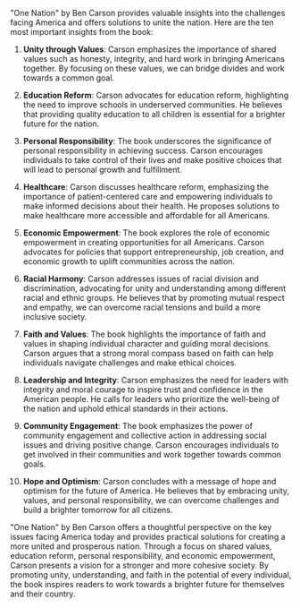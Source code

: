 "One Nation" by Ben Carson provides valuable insights into the challenges facing America and offers solutions to unite the nation. Here are the ten most important insights from the book:

1. **Unity through Values**: Carson emphasizes the importance of shared values such as honesty, integrity, and hard work in bringing Americans together. By focusing on these values, we can bridge divides and work towards a common goal.

2. **Education Reform**: Carson advocates for education reform, highlighting the need to improve schools in underserved communities. He believes that providing quality education to all children is essential for a brighter future for the nation.

3. **Personal Responsibility**: The book underscores the significance of personal responsibility in achieving success. Carson encourages individuals to take control of their lives and make positive choices that will lead to personal growth and fulfillment.

4. **Healthcare**: Carson discusses healthcare reform, emphasizing the importance of patient-centered care and empowering individuals to make informed decisions about their health. He proposes solutions to make healthcare more accessible and affordable for all Americans.

5. **Economic Empowerment**: The book explores the role of economic empowerment in creating opportunities for all Americans. Carson advocates for policies that support entrepreneurship, job creation, and economic growth to uplift communities across the nation.

6. **Racial Harmony**: Carson addresses issues of racial division and discrimination, advocating for unity and understanding among different racial and ethnic groups. He believes that by promoting mutual respect and empathy, we can overcome racial tensions and build a more inclusive society.

7. **Faith and Values**: The book highlights the importance of faith and values in shaping individual character and guiding moral decisions. Carson argues that a strong moral compass based on faith can help individuals navigate challenges and make ethical choices.

8. **Leadership and Integrity**: Carson emphasizes the need for leaders with integrity and moral courage to inspire trust and confidence in the American people. He calls for leaders who prioritize the well-being of the nation and uphold ethical standards in their actions.

9. **Community Engagement**: The book emphasizes the power of community engagement and collective action in addressing social issues and driving positive change. Carson encourages individuals to get involved in their communities and work together towards common goals.

10. **Hope and Optimism**: Carson concludes with a message of hope and optimism for the future of America. He believes that by embracing unity, values, and personal responsibility, we can overcome challenges and build a brighter tomorrow for all citizens.

"One Nation" by Ben Carson offers a thoughtful perspective on the key issues facing America today and provides practical solutions for creating a more united and prosperous nation. Through a focus on shared values, education reform, personal responsibility, and economic empowerment, Carson presents a vision for a stronger and more cohesive society. By promoting unity, understanding, and faith in the potential of every individual, the book inspires readers to work towards a brighter future for themselves and their country.